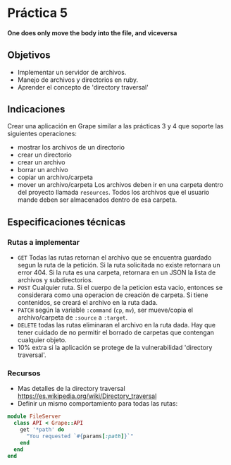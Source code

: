 # Práctica 5
#### One does only move the body into the file, and viceversa

## Objetivos
- Implementar un servidor de archivos.
- Manejo de archivos y directorios en ruby.
- Aprender el concepto de 'directory traversal'

## Indicaciones
Crear una aplicación en Grape similar a las prácticas 3 y 4 que soporte las siguientes operaciones:
- mostrar los archivos de un directorio
- crear un directorio
- crear un archivo
- borrar un archivo
- copiar un archivo/carpeta
- mover un archivo/carpeta
Los archivos deben ir en una carpeta dentro del proyecto llamada `resources`. Todos los archivos que el usuario mande deben ser almacenados dentro de esa carpeta. 

## Especificaciones técnicas
### Rutas a implementar
- `GET` Todas las rutas retornan el archivo que se encuentra guardado segun la ruta de la petición. Si la ruta solicitada no existe retornara un error 404. Si la ruta es una carpeta, retornara en un JSON la lista de archivos y subdirectorios.  
- `POST` Cualquier ruta. Si el cuerpo de la peticion esta vacio, entonces se considerara como una operacion de creación de carpeta. Si tiene contenidos, se creará el archivo en la ruta dada.
- `PATCH` según la variable `:command` (`cp`, `mv`), ser mueve/copia el archivo/carpeta de `:source` a `:target`.
- `DELETE` todas las rutas eliminaran el archivo en la ruta dada. Hay que tener cuidado de no
  permitir el borrado de carpetas que contengan cualquier objeto.
- 10% extra si la aplicación se protege de la vulnerabilidad 'directory traversal'.

### Recursos
- Mas detalles de la directory traversal https://es.wikipedia.org/wiki/Directory_traversal
- Definir un mismo comportamiento para todas las rutas:
```ruby
module FileServer
  class API < Grape::API
    get '*path' do
      "You requested `#{params[:path]}`"
    end
  end
end
```
